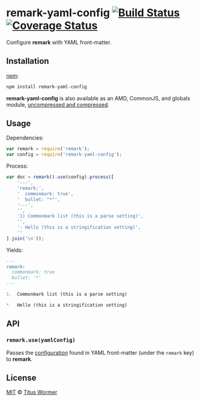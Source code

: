 # remark-yaml-config [![Build Status][travis-badge]][travis] [![Coverage Status][codecov-badge]][codecov]

Configure **remark** with YAML front-matter.

## Installation

[npm][npm-install]:

```bash
npm install remark-yaml-config
```

**remark-yaml-config** is also available as an AMD, CommonJS, and
globals module, [uncompressed and compressed][releases].

## Usage

Dependencies:

```javascript
var remark = require('remark');
var config = require('remark-yaml-config');
```

Process:

```javascript
var doc = remark().use(config).process([
    '---',
    'remark:',
    '  commonmark: true',
    '  bullet: "*"',
    '---',
    '',
    '1) Commonmark list (this is a parse setting)',
    '',
    '- Hello (this is a stringification setting)',
    ''
].join('\n'));
```

Yields:

```markdown
---
remark:
  commonmark: true
  bullet: '*'
---

1.  Commonmark list (this is a parse setting)

*   Hello (this is a stringification setting)
```

## API

### `remark.use(yamlConfig)`

Passes the [configuration][remark-config] found in YAML front-matter
(under the `remark` key) to **remark**.

## License

[MIT][license] © [Titus Wormer][author]

<!-- Definitions -->

[travis-badge]: https://img.shields.io/travis/wooorm/remark-yaml-config.svg

[travis]: https://travis-ci.org/wooorm/remark-yaml-config

[codecov-badge]: https://img.shields.io/codecov/c/github/wooorm/remark-yaml-config.svg

[codecov]: https://codecov.io/github/wooorm/remark-yaml-config

[npm-install]: https://docs.npmjs.com/cli/install

[releases]: https://github.com/wooorm/remark-yaml-config/releases

[license]: LICENSE

[author]: http://wooorm.com

[remark-config]: https://github.com/wooorm/remark/blob/master/doc/remarksetting.7.md
